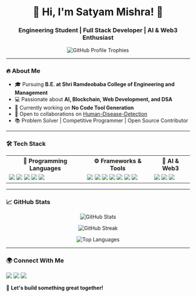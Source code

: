 <h1 align="center">🚀 Hi, I'm Satyam Mishra! 👋</h1>
<h3 align="center">Engineering Student | Full Stack Developer | AI & Web3 Enthusiast</h3>

<p align="center">
  <img src="https://github-profile-trophy.vercel.app/?username=satyam-mishra-1&theme=algolia&no-frame=true&margin-w=15" alt="GitHub Profile Trophies">
</p>

---

### 🔥 About Me  
- 🎓 Pursuing **B.E. at Shri Ramdeobaba College of Engineering and Management**  
- 💻 Passionate about **AI, Blockchain, Web Development, and DSA**  
- 🚀 Currently working on **No Code Tool Generation**  
- 🤝 Open to collaborations on [Human-Disease-Detection](https://github.com/Satyam-Mishra-1/Human-Disease-Detection.git)  
- 📚 Problem Solver | Competitive Programmer | Open Source Contributor  


---
### 🛠️ Tech Stack  

<table>
  <tr>
    <th>🚀 Programming Languages</th>
    <th>⚙️ Frameworks & Tools</th>
    <th>📡 AI & Web3</th>
  </tr>
  <tr>
    <td>
      <img src="https://img.shields.io/badge/-C++-00599C?style=flat&logo=c%2B%2B&logoColor=white">  
      <img src="https://img.shields.io/badge/-Java-007396?style=flat&logo=java">  
      <img src="https://img.shields.io/badge/-Python-3776AB?style=flat&logo=python&logoColor=white">  
      <img src="https://img.shields.io/badge/-JavaScript-F7DF1E?style=flat&logo=javascript&logoColor=black">  
      <img src="https://img.shields.io/badge/-TypeScript-3178C6?style=flat&logo=typescript">  
    </td>
    <td>
      <img src="https://img.shields.io/badge/-React-61DAFB?style=flat&logo=react&logoColor=black">  
      <img src="https://img.shields.io/badge/-Next.js-000000?style=flat&logo=nextdotjs">  
      <img src="https://img.shields.io/badge/-Node.js-339933?style=flat&logo=node.js&logoColor=white">  
      <img src="https://img.shields.io/badge/-Express.js-000000?style=flat&logo=express&logoColor=white">  
      <img src="https://img.shields.io/badge/-Tailwind_CSS-38B2AC?style=flat&logo=tailwind-css&logoColor=white">  
      <img src="https://img.shields.io/badge/-MongoDB-47A248?style=flat&logo=mongodb&logoColor=white">  
      <img src="https://img.shields.io/badge/-Firebase-FFCA28?style=flat&logo=firebase&logoColor=black">  
    </td>
    <td>
      <img src="https://img.shields.io/badge/-Hugging%20Face-FFAA00?style=flat&logo=huggingface&logoColor=white">  
      <img src="https://img.shields.io/badge/-OpenAI-412991?style=flat&logo=openai">  
      <img src="https://img.shields.io/badge/-Blockchain-121D33?style=flat&logo=ethereum">  
    </td>
  </tr>
</table>

---
### 📈 GitHub Stats  
<p align="center">
  <img src="https://github-readme-stats.vercel.app/api?username=satyam-mishra-1&show_icons=true&theme=radical" alt="GitHub Stats">
</p>

<p align="center">
  <img src="https://github-readme-streak-stats.herokuapp.com/?user=satyam-mishra-1&theme=radical" alt="GitHub Streak">
</p>

<p align="center">
  <img src="https://github-readme-stats.vercel.app/api/top-langs/?username=satyam-mishra-1&layout=compact&theme=radical" alt="Top Languages">
</p>

---

### 🌍 Connect With Me  
<p align="left">
  <a href="https://www.linkedin.com/in/satyam-mishra-1/" target="_blank"><img src="https://img.shields.io/badge/-LinkedIn-0A66C2?style=flat&logo=Linkedin&logoColor=white"></a>
  <a href="https://twitter.com/your-twitter" target="_blank"><img src="https://img.shields.io/badge/-Twitter-1DA1F2?style=flat&logo=Twitter&logoColor=white"></a>
  <a href="mailto:your-email@example.com"><img src="https://img.shields.io/badge/-Email-D14836?style=flat&logo=Gmail&logoColor=white"></a>
</p>

🚀 **Let's build something great together!**  
